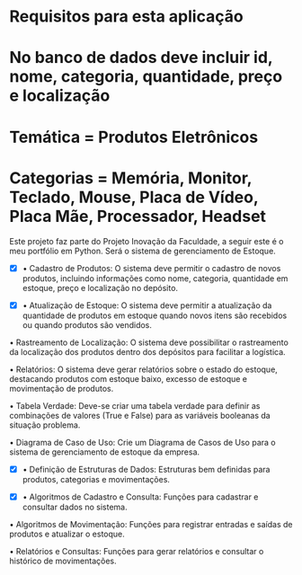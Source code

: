 # Requisitos para esta aplicação #

# No banco de dados deve incluir id, nome, categoria, quantidade, preço e localização

# Temática = Produtos Eletrônicos

# Categorias = Memória, Monitor,  Teclado, Mouse, Placa de Vídeo, Placa Mãe, Processador, Headset

Este projeto faz parte do Projeto Inovação da Faculdade, a seguir este é o meu portfólio em Python.
Será o sistema de gerenciamento de Estoque.

- [x] • Cadastro de Produtos: O sistema deve permitir o cadastro de novos produtos, incluindo
informações como nome, categoria, quantidade em estoque, preço e localização no depósito.

- [x] • Atualização de Estoque: O sistema deve permitir a atualização da quantidade de produtos
em estoque quando novos itens são recebidos ou quando produtos são vendidos.

• Rastreamento de Localização: O sistema deve possibilitar o rastreamento da localização dos
produtos dentro dos depósitos para facilitar a logística.

• Relatórios: O sistema deve gerar relatórios sobre o estado do estoque, destacando produtos
com estoque baixo, excesso de estoque e movimentação de produtos.

• Tabela Verdade: Deve-se criar uma tabela verdade para definir as combinações de valores
(True e False) para as variáveis booleanas da situação problema.

• Diagrama de Caso de Uso: Crie um Diagrama de Casos de Uso para o sistema de
gerenciamento de estoque da empresa.

- [x] • Definição de Estruturas de Dados: Estruturas bem definidas para produtos, categorias e
movimentações.

- [x] • Algoritmos de Cadastro e Consulta: Funções para cadastrar e consultar dados no sistema.

• Algoritmos de Movimentação: Funções para registrar entradas e saídas de produtos e
atualizar o estoque.

• Relatórios e Consultas: Funções para gerar relatórios e consultar o histórico de
movimentações.


